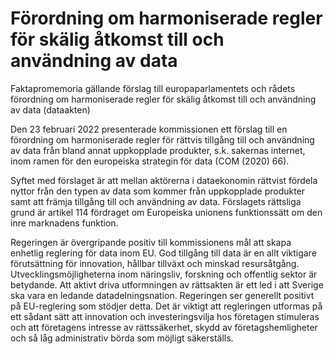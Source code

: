 # Förordning om harmoniserade regler för skälig åtkomst till och användning av data

Faktapromemoria gällande förslag till europaparlamentets och rådets förordning om harmoniserade regler för skälig åtkomst till och användning av data (dataakten)

Den 23 februari 2022 presenterade kommissionen ett förslag till en förordning om harmoniserade regler för rättvis tillgång till och användning av data från bland annat uppkopplade produkter, s.k. sakernas internet, inom ramen för den europeiska strategin för data (COM (2020) 66).

Syftet med förslaget är att mellan aktörerna i dataekonomin rättvist fördela nyttor från den typen av data som kommer från uppkopplade produkter samt att främja tillgång till och användning av data. Förslagets rättsliga grund är artikel 114 fördraget om Europeiska unionens funktionssätt om den inre marknadens funktion.

Regeringen är övergripande positiv till kommissionens mål att skapa enhetlig reglering för data inom EU. God tillgång till data är en allt viktigare förutsättning för innovation, hållbar tillväxt och minskad resursåtgång. Utvecklingsmöjligheterna inom näringsliv, forskning och offentlig sektor är betydande. Att aktivt driva utformningen av rättsakten är ett led i att Sverige ska vara en ledande datadelningsnation. Regeringen ser generellt positivt på EU-reglering som stödjer detta. Det är viktigt att regleringen utformas på ett sådant sätt att innovation och investeringsvilja hos företagen stimuleras och att företagens intresse av rättssäkerhet, skydd av företagshemligheter och så låg administrativ börda som möjligt säkerställs.
